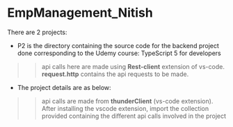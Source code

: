 # EmpManagement_Nitish
There are 2 projects: 
* P2 is the directory containing the source code for the backend project done corresponding to the Udemy course: TypeScript 5 for developers
>> api calls here are made using **Rest-client** extension of vs-code. 
>> **request.http** contains the api requests to be made.
* The project details are as below:
>> api calls are made from **thunderClient** (vs-code extension).
>> After installing the vscode extension, import the collection provided containing the different api calls involved in the project
